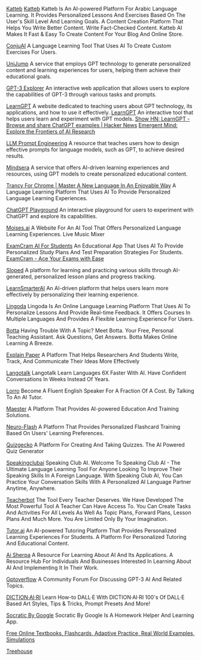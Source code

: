 
[Katteb](http://katteb.com)
[Katteb](https://katteb.com/en/)
Katteb Is An AI-powered Platform For Arabic Language Learning. It Provides Personalized Lessons And Exercises Based On The User's Skill Level And Learning Goals.
A Content Creation Platform That Helps You Write Better Content.
Write Fact-Checked Content. Katteb AI Makes It Fast & Easy To Create Content For Your Blog And Online Store.

[ConjuAI](https://conju.ai/)
A Language Learning Tool That Uses AI To Create Custom Exercises For Users.

[UniJump](https://unijump.ai/)
A service that employs GPT technology to generate personalized content and learning experiences for users, helping them achieve their educational goals.

[GPT-3 Explorer](https://gpt-3-explorer.vercel.app/p/R5WLwJTNWcCP7b0xwvEM)
An interactive web application that allows users to explore the capabilities of GPT-3 through various tasks and prompts.

[LearnGPT](https://learngpt.art/)
A website dedicated to teaching users about GPT technology, its applications, and how to use it effectively.
[LearnGPT](https://learngpt.art/new)
An interactive tool that helps users learn and experiment with GPT models.
[Show HN: LearnGPT - Browse and share ChatGPT examples | Hacker News](https://news.ycombinator.com/item?id=33923907)
[Emergent Mind: Explore the Frontiers of AI Research](https://www.emergentmind.com/)

[LLM Prompt Engineering](https://www.languagemodelpromptengineering.com/4)
A resource that teaches users how to design effective prompts for language models, such as GPT, to achieve desired results.

[Mindsera](https://beta.mindsera.com/academy/getting-started)
A service that offers AI-driven learning experiences and resources, using GPT models to create personalized educational content.

[Trancy For Chrome | Master A New Language In An Enjoyable Way](https://www.trancy.org/aichat)
A Language Learning Platform That Uses AI To Provide Personalized Language Learning Experiences.

[ChatGPT Playground](https://aneejian.com/chatgpt-playground/)
An interactive playground for users to experiment with ChatGPT and explore its capabilities.

[Moises.ai](https://moises.ai/)
A Website For An AI Tool That Offers Personalized Language Learning Experiences.
Live Music Mixer

[ExamCram AI For Students](https://apps.apple.com/us/app/examcram-ai-for-students/id1595934993/)
An Educational App That Uses AI To Provide Personalized Study Plans And Test Preparation Strategies For Students.
[ExamCram - Ace Your Exams with Ease](https://www.examcram.app/)

[Sloped](https://www.sloped.xyz/)
A platform for learning and practicing various skills through AI-generated, personalized lesson plans and progress tracking.

[LearnSmarterAI](https://learnsmarter.ai/)
An AI-driven platform that helps users learn more effectively by personalizing their learning experience.

[Lingoda](https://www.lingoda.com/)
Lingoda Is An Online Language Learning Platform That Uses AI To Personalize Lessons And Provide Real-time Feedback. It Offers Courses In Multiple Languages And Provides A Flexible Learning Experience For Users.

[Botta](https://askbotta.com/)
Having Trouble With A Topic? Meet Botta. Your Free, Personal Teaching Assistant. Ask Questions, Get Answers. Botta Makes Online Learning A Breeze.

[Explain Paper](https://www.explainpaper.com/)
A Platform That Helps Researchers And Students Write, Track, And Communicate Their Ideas More Effectively

[Langotalk](http://www.langotalk.org)
Langotalk Learn Languages 6X Faster With AI. Have Confident Conversations In Weeks Instead Of Years.

[Lorro](https://lorro.io/)
Become A Fluent English Speaker For A Fraction Of A Cost. By Talking To An AI Tutor.

[Maester](https://maester.app/)
A Platform That Provides AI-powered Education And Training Solutions.

[Neuro-Flash](http://app.neuro-flash.com)
A Platform That Provides Personalized Flashcard Training Based On Users' Learning Preferences.

[Quizgecko](https://quizgecko.com/)
A Platform For Creating And Taking Quizzes.
The AI Powered Quiz Generator

[Speakingclubai](http://speakingclubai.com)
Speaking Club AI. Welcome To Speaking Club AI - The Ultimate Language Learning Tool For Anyone Looking To Improve Their Speaking Skills In A Foreign Language. With Speaking Club AI, You Can Practice Your Conversation Skills With A Personalized AI Language Partner Anytime, Anywhere.

[Teacherbot](http://teacherbot.io)
The Tool Every Teacher Deserves. We Have Developed The Most Powerful Tool A Teacher Can Have Access To. You Can Create Tasks And Activities For All Levels As Well As Topic Plans, Forward Plans, Lesson Plans And Much More. You Are Limited Only By Your Imagination.

[Tutor.ai](https://www.tutorai.me/)
An AI-powered Tutoring Platform That Provides Personalized Learning Experiences For Students.
A Platform For Personalized Tutoring And Educational Content.

[Ai Sherpa](https://aisherpa.super.site/)
A Resource For Learning About AI And Its Applications.
A Resource Hub For Individuals And Businesses Interested In Learning About AI And Implementing It In Their Work.

[Gptoverflow](https://www.gptoverflow.link/)
A Community Forum For Discussing GPT-3 AI And Related Topics.

[DICTION·AI·RI](https://dictionairi.notion.site/dictionairi/DICTION-AI-RI-2ec3dd6dc2184a45a9b6b4b8a021f0a6)
Learn How-to DALL·E With DICTION·AI·RI 100's Of DALL·E Based Art Styles, Tips & Tricks, Prompt Presets And More!

[Socratic By Google](https://socratic.org/)
Socratic By Google Is A Homework Helper And Learning App.

[Free Online Textbooks, Flashcards, Adaptive Practice, Real World Examples, Simulations](https://www.ck12.org/student/)

[Treehouse](https://teamtreehouse.com/)

